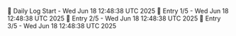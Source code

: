 📅 Daily Log Start - Wed Jun 18 12:48:38 UTC 2025
📌 Entry 1/5 - Wed Jun 18 12:48:38 UTC 2025
📌 Entry 2/5 - Wed Jun 18 12:48:38 UTC 2025
📌 Entry 3/5 - Wed Jun 18 12:48:38 UTC 2025
